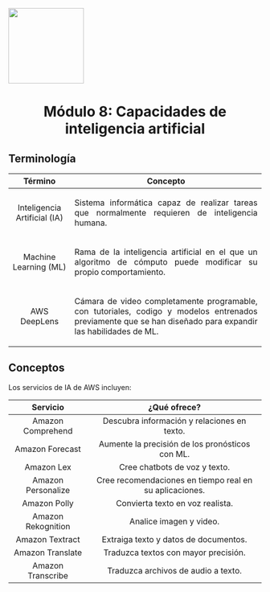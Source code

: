 <p align="left">
  <img src="https://semanadelcannabis.cayetano.edu.pe/assets/img/logo-upch.png" width="150">
  <h1 align="center">Módulo 8: Capacidades de inteligencia artificial</h1>
</p>

## Terminología

| Término  | Concepto  |
| :------------: | :------------: |
| Inteligencia Artificial (IA)  | <p align="justify">Sistema informática capaz de realizar tareas que normalmente requieren de inteligencia humana.</p>  |
| Machine Learning (ML)  | <p align="justify">Rama de la inteligencia artificial en el que un algoritmo de cómputo puede modificar su propio comportamiento.</p>  |
| AWS DeepLens  | <p align="justify">Cámara de video completamente programable, con tutoriales, codigo y modelos entrenados previamente que se han diseñado para expandir las habilidades de ML.</p>  |

## Conceptos
Los servicios de IA de AWS incluyen:

<p align="center">
  
| Servicio  | ¿Qué ofrece?  |
| :------------: | :------------: |
| Amazon Comprehend  | Descubra información y relaciones en texto.  |
| Amazon Forecast  | Aumente la precisión de los pronósticos con ML.  |
| Amazon Lex  | Cree chatbots de voz y texto.  |
| Amazon Personalize  | Cree recomendaciones en tiempo real en su aplicaciones.  |
| Amazon Polly  | Convierta texto en voz realista.  |
| Amazon Rekognition  | Analice imagen y video.  |
| Amazon Textract  | Extraiga texto y datos de documentos.  |
| Amazon Translate  | Traduzca textos con mayor precisión.  |
| Amazon Transcribe  | Traduzca archivos de audio a texto.  |

</p>
